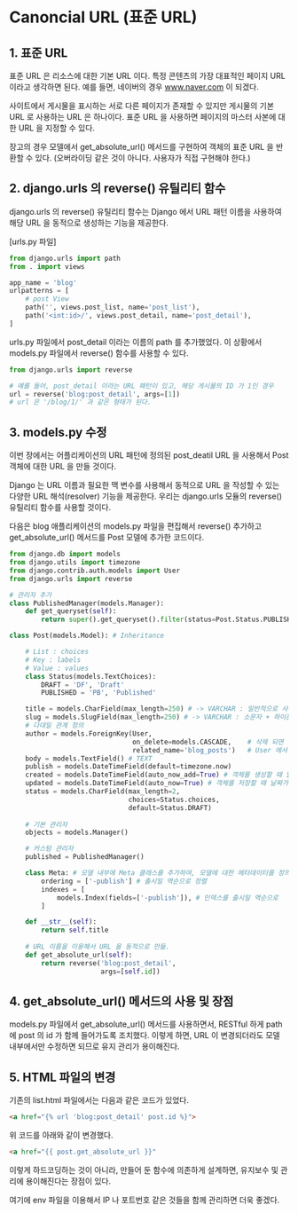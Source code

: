 # Canoncial URL (표준 URL)

## 1. 표준 URL
표준 URL 은 리소스에 대한 기본 URL 이다. 특정 콘텐츠의 가장 대표적인 페이지 URL 이라고 생각하면 된다. 예를 들면, 네이버의 경우 www.naver.com 이 되겠다.

사이트에서 게시물을 표시하는 서로 다른 페이지가 존재할 수 있지만 게시물의 기본 URL 로 사용하는 URL 은 하나이다. 표준 URL 을 사용하면 페이지의 마스터 사본에 대한 URL 을 지정할 수 있다.

장고의 경우 모델에서 get_absolute_url() 메서드를 구현하여 객체의 표준 URL 을 반환할 수 있다. (오버라이딩 같은 것이 아니다. 사용자가 직접 구현해야 한다.)

## 2. django.urls 의 reverse() 유틸리티 함수
django.urls 의 reverse() 유틸리티 함수는 Django 에서 URL 패턴 이름을 사용하여 해당 URL 을 동적으로 생성하는 기능을 제공한다.

[urls.py 파일]
```python
from django.urls import path
from . import views

app_name = 'blog'
urlpatterns = [
    # post View
    path('', views.post_list, name='post_list'),
    path('<int:id>/', views.post_detail, name='post_detail'),
]
```

urls.py 파일에서 post_detail 이라는 이름의 path 를 추가했었다. 이 상황에서 models.py 파일에서 reverse() 함수를 사용할 수 있다.

```python
from django.urls import reverse

# 예를 들어, post_detail 이라는 URL 패턴이 있고, 해당 게시물의 ID 가 1인 경우
url = reverse('blog:post_detail', args=[1])
# url 은 '/blog/1/' 과 같은 형태가 된다.
```

## 3. models.py 수정
이번 장에서는 어플리케이션의 URL 패턴에 정의된 post_deatil URL 을 사용해서 Post 객체에 대한 URL 을 만들 것이다.

Django 는 URL 이름과 필요한 맥 변수를 사용해서 동적으로 URL 을 작성할 수 있는 다양한 URL 해석(resolver) 기능을 제공한다. 우리는 django.urls 모듈의 reverse() 유틸리티 함수를 사용할 것이다.

다음은 blog 애플리케이션의 models.py 파일을 편집해서 reverse() 추가하고 get_absolute_url() 메서드를 Post 모델에 추가한 코드이다.

```python
from django.db import models
from django.utils import timezone
from django.contrib.auth.models import User
from django.urls import reverse

# 관리자 추가
class PublishedManager(models.Manager):
    def get_queryset(self):
        return super().get_queryset().filter(status=Post.Status.PUBLISHED)

class Post(models.Model): # Inheritance

    # List : choices
    # Key : labels
    # Value : values
    class Status(models.TextChoices):
        DRAFT = 'DF', 'Draft'
        PUBLISHED = 'PB', 'Published'

    title = models.CharField(max_length=250) # -> VARCHAR : 일반적으로 사용. 띄어쓰기 가능함.
    slug = models.SlugField(max_length=250) # -> VARCHAR : 소문자 + 하이픈(-)을 사용하는 게 컨벤션. URL 등에 적격
    # 다대일 관계 정의
    author = models.ForeignKey(User,
                               on_delete=models.CASCADE,    # 삭제 되면 같이 삭제 되게
                               related_name='blog_posts')   # User 에서 Post 로의 역방향 관계 명칭 지정.
    body = models.TextField() # TEXT
    publish = models.DateTimeField(default=timezone.now)
    created = models.DateTimeField(auto_now_add=True) # 객체를 생성할 때 날짜가 자동으로 저장된다.
    updated = models.DateTimeField(auto_now=True) # 객체를 저장할 때 날짜가 자동으로 저장된다.
    status = models.CharField(max_length=2,
                              choices=Status.choices,
                              default=Status.DRAFT)
    
    # 기본 관리자
    objects = models.Manager()

    # 커스텀 관리자
    published = PublishedManager()

    class Meta: # 모델 내부에 Meta 클래스를 추가하여, 모델에 대한 메타데이터를 정의함.
        ordering = ['-publish'] # 출시일 역순으로 정렬
        indexes = [
            models.Index(fields=['-publish']), # 인덱스를 출시일 역순으로
        ]

    def __str__(self):
        return self.title
    
    # URL 이름을 이용해서 URL 을 동적으로 만듦.
    def get_absolute_url(self):
        return reverse('blog:post_detail', 
                       args=[self.id])
```

## 4. get_absolute_url() 메서드의 사용 및 장점
models.py 파일에서 get_absolute_url() 메서드를 사용하면서, RESTful 하게 path 에 post 의 id 가 함께 들어가도록 조치했다. 이렇게 하면, URL 이 변경되더라도 모델 내부에서만 수정하면 되므로 유지 관리가 용이해진다.

## 5. HTML 파일의 변경
기존의 list.html 파일에서는 다음과 같은 코드가 있었다.
```html
<a href="{% url 'blog:post_detail' post.id %}">
```

위 코드를 아래와 같이 변경했다.
```html
<a href="{{ post.get_absolute_url }}"
```

이렇게 하드코딩하는 것이 아니라, 만들어 둔 함수에 의존하게 설계하면, 유지보수 및 관리에 용이해진다는 장점이 있다.

여기에 env 파일을 이용해서 IP 나 포트번호 같은 것들을 함께 관리하면 더욱 좋겠다.